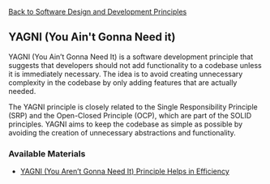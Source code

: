 [Back to Software Design and Development Principles](04-software-design-principles.md)
## YAGNI (You Ain't Gonna Need it)

YAGNI (You Ain’t Gonna Need It) is a software development principle that suggests that developers should not add functionality to a codebase unless it is immediately necessary. The idea is to avoid creating unnecessary complexity in the codebase by only adding features that are actually needed.

The YAGNI principle is closely related to the Single Responsibility Principle (SRP) and the Open-Closed Principle (OCP), which are part of the SOLID principles. YAGNI aims to keep the codebase as simple as possible by avoiding the creation of unnecessary abstractions and functionality.
### Available Materials

- [YAGNI (You Aren’t Gonna Need It) Principle Helps in Efficiency](https://builtin.com/software-engineering-perspectives/yagni)